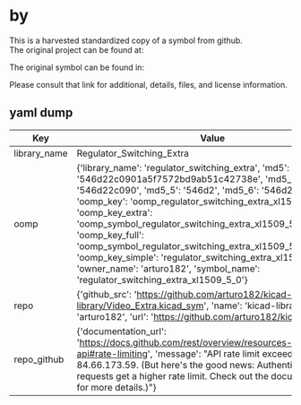 #  by   
This is a harvested standardized copy of a symbol from github.  
The original project can be found at:  
  
The original symbol can be found in:

Please consult that link for additional, details, files, and license information.  
## yaml dump  
| Key | Value |  
| --- | --- |  
| library_name | Regulator_Switching_Extra |  
| oomp | {'library_name': 'regulator_switching_extra', 'md5': '546d22c0901a5f7572bd9ab51c42738e', 'md5_10': '546d22c090', 'md5_5': '546d2', 'md5_6': '546d22', 'oomp_key': 'oomp_regulator_switching_extra_xl1509_5_0', 'oomp_key_extra': 'oomp_symbol_regulator_switching_extra_xl1509_5_0', 'oomp_key_full': 'oomp_symbol_regulator_switching_extra_xl1509_5_0_546d22', 'oomp_key_simple': 'regulator_switching_extra_xl1509_5_0', 'owner_name': 'arturo182', 'symbol_name': 'regulator_switching_extra_xl1509_5_0'} |  
| repo | {'github_src': 'https://github.com/arturo182/kicad-library/Video_Extra.kicad_sym', 'name': 'kicad-library', 'owner': 'arturo182', 'url': 'https://github.com/arturo182/kicad-library'} |  
| repo_github | {'documentation_url': 'https://docs.github.com/rest/overview/resources-in-the-rest-api#rate-limiting', 'message': "API rate limit exceeded for 84.66.173.59. (But here's the good news: Authenticated requests get a higher rate limit. Check out the documentation for more details.)"} |  

